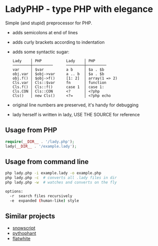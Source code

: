 # LadyPHP - type PHP with elegance

Simple (and stupid) preprocessor for PHP.

- adds semicolons at end of lines
- adds curly brackets according to indentation
- adds some syntactic sugar:

  ```
  Lady    │ PHP           Lady    │ PHP
  ────────┼─────────      ────────┼─────────
  var     │ $var          a b     │ $a . $b
  obj.var │ $obj->var     a .. b  │ $a . $b
  obj.f() │ $obj->f()     [1: 2]  │ array(1 => 2)
  Cls.var │ Cls::$var     fn      │ function
  Cls.f() │ Cls::f()      case 1  │ case 1:
  Cls.CON │ Cls::CON      <?      │ <?php
  Cls()   │ new Cls()     <?=     │ <?php echo
  ```

- original line numbers are preserved, it's handy for debugging
- lady herself is written in lady, USE THE SOURCE for reference


## Usage from PHP

```php
require(__DIR__ . '/lady.php');
lady(__DIR__ . '/example.lady');
```


## Usage from command line

```bash
php lady.php -i example.lady -o example.php
php lady.php -c  # converts all .lady files in dir
php lady.php -w  # watches and converts on the fly

options:
  -r  search files recursively
  -e  expanded (human-like) style
```


## Similar projects

- [snowscript](http://github.com/runekaagaard/snowscript)
- [pythophant](http://github.com/bonndan/pythophant)
- [flatwhite](http://github.com/knnktr-labs/flatwhite)
